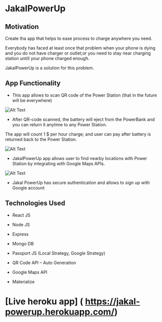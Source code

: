 # JakalPowerUp



## Motivation

Create tha app that helps to ease process to charge anywhere you need. 

Everybody has faced at least once that problem when your phone is dying and you do not have charger or outlet;or you need to stay near charging station untill your phone charged enough.

JakalPowerUp is a solution for this problem. 



## App Functionality

* This app allows to scan QR code of the Power Station (that in the future will be everywhere)



![Alt Text](https://user-images.githubusercontent.com/47117323/64428284-5c55db80-d081-11e9-8f7b-08f2042a4bc1.JPG)



* After QR-code scanned, the battery will eject from the PowerBank and you can return it anytime to any Power Station.

The app will count 1 $ per hour charge; and user can pay after battery is returned back to the Power Station.





![Alt Text](https://user-images.githubusercontent.com/47117323/64429937-20247a00-d085-11e9-90db-93688188a959.png)



* JakalPowerUp app allows user to find nearby locations with Power Station by integrating with Google Maps APIs.



![Alt Text](https://user-images.githubusercontent.com/47117323/64430210-c1abcb80-d085-11e9-94c1-8012bf75749c.png)



* Jakal PowerUp has secure authentication and allows to sign up with Google account



## Technologies Used

* React JS

* Node JS

* Express

* Mongo DB

* Passport JS (Local Strategy, Google Strategy)

* QR Code API – Auto Generation

* Google Maps API

* Materialize



# [Live heroku app] ( https://jakal-powerup.herokuapp.com/)
